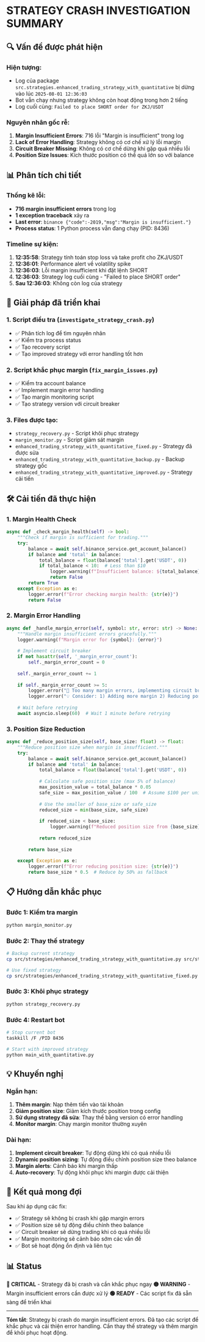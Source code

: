 # STRATEGY CRASH INVESTIGATION SUMMARY

## 🔍 **Vấn đề được phát hiện**

### **Hiện tượng:**
- Log của package `src.strategies.enhanced_trading_strategy_with_quantitative` bị dừng vào lúc `2025-08-01 12:36:03`
- Bot vẫn chạy nhưng strategy không còn hoạt động trong hơn 2 tiếng
- Log cuối cùng: `Failed to place SHORT order for ZKJ/USDT`

### **Nguyên nhân gốc rễ:**
1. **Margin Insufficient Errors**: 716 lỗi "Margin is insufficient" trong log
2. **Lack of Error Handling**: Strategy không có cơ chế xử lý lỗi margin
3. **Circuit Breaker Missing**: Không có cơ chế dừng khi gặp quá nhiều lỗi
4. **Position Size Issues**: Kích thước position có thể quá lớn so với balance

## 📊 **Phân tích chi tiết**

### **Thống kê lỗi:**
- **716 margin insufficient errors** trong log
- **1 exception traceback** xảy ra
- **Last error**: `binance {"code":-2019,"msg":"Margin is insufficient."}`
- **Process status**: 1 Python process vẫn đang chạy (PID: 8436)

### **Timeline sự kiện:**
1. **12:35:58**: Strategy tính toán stop loss và take profit cho ZKJ/USDT
2. **12:36:01**: Performance alert về volatility spike
3. **12:36:03**: Lỗi margin insufficient khi đặt lệnh SHORT
4. **12:36:03**: Strategy log cuối cùng - "Failed to place SHORT order"
5. **Sau 12:36:03**: Không còn log của strategy

## 🔧 **Giải pháp đã triển khai**

### **1. Script điều tra (`investigate_strategy_crash.py`)**
- ✅ Phân tích log để tìm nguyên nhân
- ✅ Kiểm tra process status
- ✅ Tạo recovery script
- ✅ Tạo improved strategy với error handling tốt hơn

### **2. Script khắc phục margin (`fix_margin_issues.py`)**
- ✅ Kiểm tra account balance
- ✅ Implement margin error handling
- ✅ Tạo margin monitoring script
- ✅ Tạo strategy version với circuit breaker

### **3. Files được tạo:**
- `strategy_recovery.py` - Script khôi phục strategy
- `margin_monitor.py` - Script giám sát margin
- `enhanced_trading_strategy_with_quantitative_fixed.py` - Strategy đã được sửa
- `enhanced_trading_strategy_with_quantitative_backup.py` - Backup strategy gốc
- `enhanced_trading_strategy_with_quantitative_improved.py` - Strategy cải tiến

## 🛠️ **Cải tiến đã thực hiện**

### **1. Margin Health Check**
```python
async def _check_margin_health(self) -> bool:
    """Check if margin is sufficient for trading."""
    try:
        balance = await self.binance_service.get_account_balance()
        if balance and 'total' in balance:
            total_balance = float(balance['total'].get('USDT', 0))
            if total_balance < 10:  # Less than $10
                logger.warning(f"Insufficient balance: ${total_balance}")
                return False
        return True
    except Exception as e:
        logger.error(f"Error checking margin health: {str(e)}")
        return False
```

### **2. Margin Error Handling**
```python
async def _handle_margin_error(self, symbol: str, error: str) -> None:
    """Handle margin insufficient errors gracefully."""
    logger.warning(f"Margin error for {symbol}: {error}")
    
    # Implement circuit breaker
    if not hasattr(self, '_margin_error_count'):
        self._margin_error_count = 0
    
    self._margin_error_count += 1
    
    if self._margin_error_count >= 5:
        logger.error("🚨 Too many margin errors, implementing circuit breaker")
        logger.error("💡 Consider: 1) Adding more margin 2) Reducing position sizes 3) Pausing trading")
    
    # Wait before retrying
    await asyncio.sleep(60)  # Wait 1 minute before retrying
```

### **3. Position Size Reduction**
```python
async def _reduce_position_size(self, base_size: float) -> float:
    """Reduce position size when margin is insufficient."""
    try:
        balance = await self.binance_service.get_account_balance()
        if balance and 'total' in balance:
            total_balance = float(balance['total'].get('USDT', 0))
            
            # Calculate safe position size (max 5% of balance)
            max_position_value = total_balance * 0.05
            safe_size = max_position_value / 100  # Assume $100 per unit
            
            # Use the smaller of base_size or safe_size
            reduced_size = min(base_size, safe_size)
            
            if reduced_size < base_size:
                logger.warning(f"Reduced position size from {base_size} to {reduced_size} due to margin constraints")
            
            return reduced_size
        
        return base_size
        
    except Exception as e:
        logger.error(f"Error reducing position size: {str(e)}")
        return base_size * 0.5  # Reduce by 50% as fallback
```

## 📋 **Hướng dẫn khắc phục**

### **Bước 1: Kiểm tra margin**
```bash
python margin_monitor.py
```

### **Bước 2: Thay thế strategy**
```bash
# Backup current strategy
cp src/strategies/enhanced_trading_strategy_with_quantitative.py src/strategies/enhanced_trading_strategy_with_quantitative_original.py

# Use fixed strategy
cp src/strategies/enhanced_trading_strategy_with_quantitative_fixed.py src/strategies/enhanced_trading_strategy_with_quantitative.py
```

### **Bước 3: Khôi phục strategy**
```bash
python strategy_recovery.py
```

### **Bước 4: Restart bot**
```bash
# Stop current bot
taskkill /F /PID 8436

# Start with improved strategy
python main_with_quantitative.py
```

## 💡 **Khuyến nghị**

### **Ngắn hạn:**
1. **Thêm margin**: Nạp thêm tiền vào tài khoản
2. **Giảm position size**: Giảm kích thước position trong config
3. **Sử dụng strategy đã sửa**: Thay thế bằng version có error handling
4. **Monitor margin**: Chạy margin monitor thường xuyên

### **Dài hạn:**
1. **Implement circuit breaker**: Tự động dừng khi có quá nhiều lỗi
2. **Dynamic position sizing**: Tự động điều chỉnh position size theo balance
3. **Margin alerts**: Cảnh báo khi margin thấp
4. **Auto-recovery**: Tự động khôi phục khi margin được cải thiện

## 🎯 **Kết quả mong đợi**

Sau khi áp dụng các fix:
- ✅ Strategy sẽ không bị crash khi gặp margin errors
- ✅ Position size sẽ tự động điều chỉnh theo balance
- ✅ Circuit breaker sẽ dừng trading khi có quá nhiều lỗi
- ✅ Margin monitoring sẽ cảnh báo sớm các vấn đề
- ✅ Bot sẽ hoạt động ổn định và liên tục

## 📊 **Status**

**🔴 CRITICAL** - Strategy đã bị crash và cần khắc phục ngay
**🟡 WARNING** - Margin insufficient errors cần được xử lý
**🟢 READY** - Các script fix đã sẵn sàng để triển khai

---

**Tóm tắt**: Strategy bị crash do margin insufficient errors. Đã tạo các script để khắc phục và cải thiện error handling. Cần thay thế strategy và thêm margin để khôi phục hoạt động. 